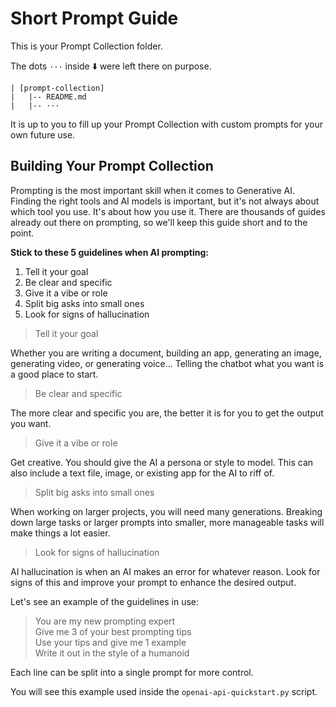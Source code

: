 # Short Prompt Guide

This is your Prompt Collection folder.

The dots `···` inside ⬇️ were left there on purpose.

```
| [prompt-collection]
|   |-- README.md
|   |-- ···
```

It is up to you to fill up your Prompt Collection with custom prompts for your own future use.

## Building Your Prompt Collection

Prompting is the most important skill when it comes to Generative AI. Finding the right tools and AI models is important, but it's not always about which tool you use. It's about how you use it. There are thousands of guides already out there on prompting, so we'll keep this guide short and to the point.

**Stick to these 5 guidelines when AI prompting:**

1. Tell it your goal
2. Be clear and specific
3. Give it a vibe or role
4. Split big asks into small ones
5. Look for signs of hallucination

> Tell it your goal

Whether you are writing a document, building an app, generating an image, generating video, or generating voice... Telling the chatbot what you want is a good place to start.

> Be clear and specific

The more clear and specific you are, the better it is for you to get the output you want.

> Give it a vibe or role

Get creative. You should give the AI a persona or style to model. This can also include a text file, image, or existing app for the AI to riff of.

> Split big asks into small ones

When working on larger projects, you will need many generations. Breaking down large tasks or larger prompts into smaller, more manageable tasks will make things a lot easier.

> Look for signs of hallucination

AI hallucination is when an AI makes an error for whatever reason. Look for signs of this and improve your prompt to enhance the desired output.

Let's see an example of the guidelines in use:

> You are my new prompting expert\
> Give me 3 of your best prompting tips\
> Use your tips and give me 1 example\
> Write it out in the style of a humanoid

Each line can be split into a single prompt for more control.

You will see this example used inside the `openai-api-quickstart.py` script.
